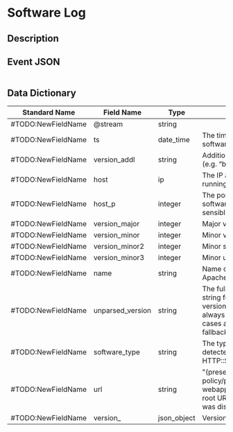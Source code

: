 # Software Log

## Description

## Event JSON

```json
```

## Data Dictionary

|	        Standard Name       	|            Field Name             |       	    Type            	|   	    Description          	|	     Sample Value           	|
|	-------------------------------	|	-------------------------------	|	-------------------------------	|	-------------------------------	|	-------------------------------	|
|#TODO:NewFieldName|@stream|string||
|#TODO:NewFieldName|ts|date_time|The time at which the software was detected.|
|#TODO:NewFieldName|version_addl|string|Additional version string (e.g. “beta42”).|Windows;SecureFX;b01;Linux;e;MID/
|#TODO:NewFieldName|host|ip|The IP address detected running the software.|
|#TODO:NewFieldName|host_p|integer|The port on which the software is running. Only sensible for server software.|
|#TODO:NewFieldName|version_major|integer|Major version number.|16;69
|#TODO:NewFieldName|version_minor|integer|Minor version number.|0;1
|#TODO:NewFieldName|version_minor2|integer|Minor subversion number.|3497
|#TODO:NewFieldName|version_minor3|integer|Minor updates number.|110;100
|#TODO:NewFieldName|name|string|Name of the software (e.g. Apache).|C;Microsoft-CryptoAPI;Chrome;, X–ä5u#ÿ±'¤žV È´Ydiffie-hellman-group;ccmhttp;Microsoft-CryptoAPI;Firefox;WS_FTP;Axway_Desktop_Validator;OC;InstallRoot;<unknown browser>
|#TODO:NewFieldName|unparsed_version|string|The full unparsed version string found because the version parsing doesn’t always work reliably in all cases and this acts as a fallback in the logs.|Microsoft-HTTPAPI/2.0
|#TODO:NewFieldName|software_type|string|The type of software detected (e.g. HTTP::SERVER).|SMTP::WEBMAIL_SERVER;FTP::CLIENT;OS::WINDOWS;HTTP::BROWSER_PLUGIN;Software::UNKNOWN;HTTP::BROWSER;HTTP::SERVER;SSH::CLIENT;SMTP::MAIL_CLIENT;SSH::SERVER;HTTP:APPSERVER
|#TODO:NewFieldName|url|string|"(present if policy/protocols/http/detect-webapps.bro is loaded) Most root URL where the software was discovered."|
|#TODO:NewFieldName|version_|json_object|Version of the software.|
